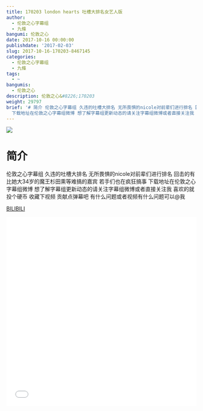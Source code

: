 ```yaml
---
title: 170203 london hearts 吐槽大排名女艺人版
author:
  - 伦敦之心字幕组
  - 九條
bangumi: 伦敦之心
date: 2017-10-16 00:00:00
publishdate: '2017-02-03'
slug: 2017-10-16-170203-8467145
categories:
  - 伦敦之心字幕组
  - 九條
tags:
  - ~
bangumis:
  - 伦敦之心
description: 伦敦之心&#8226;170203
weight: 29797
brief: '# 简介 伦敦之心字幕组 久违的吐槽大排名 无所畏惧的nicole对前辈们进行排名 回击的有比她大34岁的魔王杉田熏等难搞的嘉宾 若手们也在疯狂搞事
  下载地址在伦敦之心字幕组微博 想了解字幕组更新动态的请关注字幕组微博或者直接关注我 喜欢的就投个硬币 收藏下视频 贡献点弹幕吧 有什么问题或者视频有什么问题可以@我'
---
```


![](https://i.imgur.com/SZYIyTw.jpg)

# 简介  
伦敦之心字幕组 久违的吐槽大排名 无所畏惧的nicole对前辈们进行排名 回击的有比她大34岁的魔王杉田熏等难搞的嘉宾 若手们也在疯狂搞事 下载地址在伦敦之心字幕组微博 想了解字幕组更新动态的请关注字幕组微博或者直接关注我 喜欢的就投个硬币 收藏下视频 贡献点弹幕吧
有什么问题或者视频有什么问题可以@我

  [BILIBILI](https://www.bilibili.com/video/av8467145/)


<div class="vcontainer">  <iframe class='video' src="//www.bilibili.com/blackboard/player.html?aid=8467145" width="100%" height="500" frameborder="0" allowfullscreen="allowfullscreen"></iframe></div>
